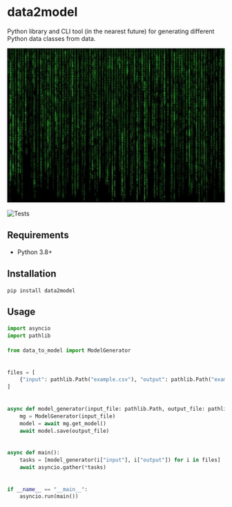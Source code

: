 # data2model
Python library and CLI tool (in the nearest future) for generating different Python data classes from data.

![kdpv](https://github.com/dmitriiweb/data2model/raw/pre_production/imgs/matrix-g69866a888_640.jpg)

![Tests](https://github.com/mCodingLLC/SlapThatLikeButton-TestingStarterProject/actions/workflows/tests.yml/badge.svg)

## Requirements

- Python 3.8+

## Installation
```shell
pip install data2model
```

## Usage
```python
import asyncio
import pathlib

from data_to_model import ModelGenerator


files = [
    {"input": pathlib.Path("example.csv"), "output": pathlib.Path("example.py")},
]


async def model_generator(input_file: pathlib.Path, output_file: pathlib.Path):
    mg = ModelGenerator(input_file)
    model = await mg.get_model()
    await model.save(output_file)


async def main():
    tasks = [model_generator(i["input"], i["output"]) for i in files]
    await asyncio.gather(*tasks)


if __name__ == "__main__":
    asyncio.run(main())
```
